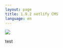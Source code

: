 ```yaml
---
layout: page
title: 1.9.2 netlify CMS
language: en
---
```

![](/images/uploads/logo_wecitizens.jpg)

test
